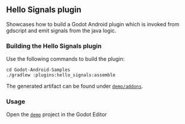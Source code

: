## Hello Signals plugin

Showcases how to build a Godot Android plugin which is invoked from gdscript and emit signals 
from the java logic.

### Building the Hello Signals plugin

Use the following commands to build the plugin:

```
cd Godot-Android-Samples
./gradlew :plugins:hello_signals:assemble
```

The generated artifact can be found under [`demo/addons`](demo/addons).

### Usage

Open the [`demo`](demo) project in the Godot Editor
